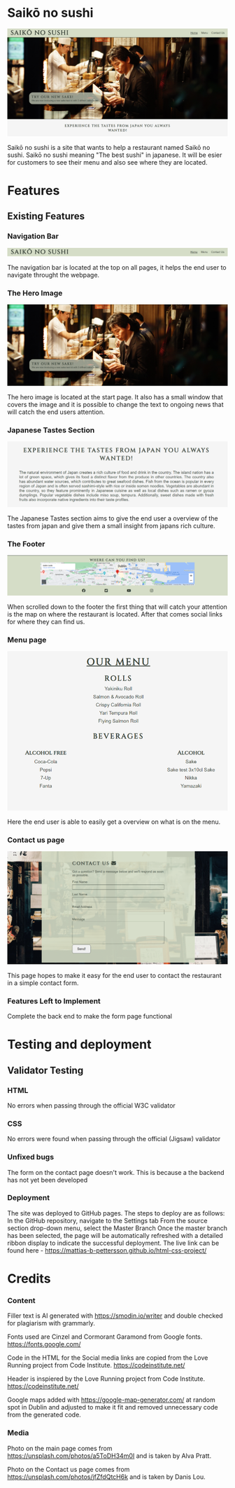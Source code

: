
# **Saikō no sushi**

![Saikō no sushi](/assets/readme-images/front-page.png)

Saikō no sushi is a site that wants to help a restaurant named Saikō no sushi. Saikō no sushi meaning "The best sushi" in japanese. It will be esier for customers to see their menu and also see where they are located. 

# **Features**

## **Existing Features**

### **Navigation Bar**

![Navbar](/assets/readme-images/navbar.png)

The navigation bar is located at the top on all pages, it helps the end user to navigate throught the webpage. 

### **The Hero Image**

![Hero Image](/assets/readme-images/hero-image.png)

The hero image is located at the start page. It also has a small window that covers the image and it is possible to change the text to ongoing news that will catch the end users attention. 

### **Japanese Tastes Section**

![Japanese tastes](/assets/readme-images/japanese-tastes.png)

The Japanese Tastes section aims to give the end user a overview of the tastes from japan and give them a small insight from japans rich culture.

### **The Footer** 

![Footer](/assets/readme-images/footer.png)

When scrolled down to the footer the first thing that will catch your attention is the map on where the restaurant is located. After that comes social links for where they can find us.

### **Menu page**

![Menu Page](/assets/readme-images/menu-page.png)

Here the end user is able to easily get a overview on what is on the menu.

### **Contact us page** 

![Contact Us](/assets/readme-images/contact-us.png)

This page hopes to make it easy for the end user to contact the restaurant in a simple contact form.

### **Features Left to Implement**
Complete the back end to make the form page functional


# **Testing and deployment**


## **Validator Testing**

### **HTML**
No errors when passing through the official W3C validator

### **CSS**
No errors were found when passing through the official (Jigsaw) validator

### **Unfixed bugs**
The form on the contact page doesn't work. This is because a the backend has not yet been developed

### **Deployment**

The site was deployed to GitHub pages. The steps to deploy are as follows:
In the GitHub repository, navigate to the Settings tab
From the source section drop-down menu, select the Master Branch
Once the master branch has been selected, the page will be automatically refreshed with a detailed ribbon display to indicate the successful deployment.
The live link can be found here - https://mattias-b-pettersson.github.io/html-css-project/

# **Credits**

### **Content** 

Filler text is AI generated with https://smodin.io/writer and double checked for plagiarism with grammarly.

Fonts used are Cinzel and Cormorant Garamond from Google fonts. https://fonts.google.com/

Code in the HTML for the Social media links are copied from  the Love Running project from Code Institute. https://codeinstitute.net/

Header is inspiered by the Love Running project from Code Institute. https://codeinstitute.net/

Google maps added with https://google-map-generator.com/ at random spot in Dublin and adjusted to make it fit and removed unnecessary code from the generated code. 

### **Media**

Photo on the main page comes from https://unsplash.com/photos/a5ToDH34m0I and is taken by Alva Pratt.

Photo on the Contact us page comes from  https://unsplash.com/photos/jfZfdQtcH6k and is taken by Danis Lou.